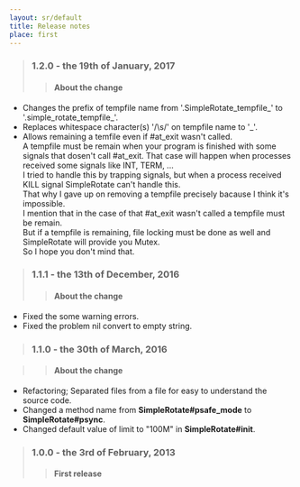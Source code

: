 ```yaml
---
layout: sr/default
title: Release notes
place: first
---
```

> ### 1.2.0 - the 19th of January, 2017
>> #### About the change
- Changes the prefix of tempfile name from '.SimpleRotate_tempfile_' to '.simple_rotate_tempfile_'.
- Replaces whitespace character(s) '/\s/' on tempfile name to '_'.
- Allows remaining a temfile even if #at_exit wasn't called.   
    A tempfile must be remain when your program is finished with some signals that dosen't call #at_exit.
    That case will happen when processes received some signals like INT, TERM, ...   
    I tried to handle this by trapping signals, but when a process received KILL signal SimpleRotate can't handle this.   
    That why I gave up on removing a tempfile precisely bacause I think it's impossible.  
    I mention that in the case of that #at_exit wasn't called a tempfile must be remain.   
    But if a tempfile is remaining, file locking must be done as well and SimpleRotate will provide you Mutex.   
    So I hope you don't mind that.   

> ### 1.1.1 - the 13th of December, 2016
>> #### About the change
- Fixed the some warning errors.
- Fixed the problem nil convert to empty string.

> ### 1.1.0 - the 30th of March, 2016

>> #### About the change
- Refactoring; Separated files from a file for easy to understand the source code.
- Changed a method name from **SimpleRotate#psafe_mode** to **SimpleRotate#psync**.
- Changed default value of limit to "100M" in **SimpleRotate#init**.

> ### 1.0.0 - the 3rd of February, 2013
>> #### First release
